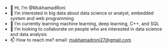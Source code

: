 - 👋 Hi, I’m @MukhamadRoni
- 👀 I’m interested in big data about data science or analyst, embedded system and web programming
- 🌱 I’m currently learning machine learning, deep learning, C++, and SQL
- 💞️ I’m looking to collaborate on people who are interested in data science and data analysis
- 📫 How to reach me? email: mukhamadroni27@gmail.com

<!---
MukhamadRoni/MukhamadRoni is a ✨ special ✨ repository because its `README.md` (this file) appears on your GitHub profile.
You can click the Preview link to take a look at your changes.
--->
